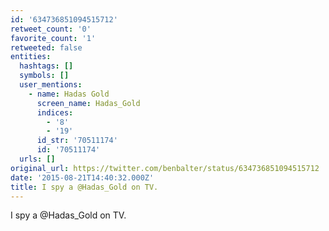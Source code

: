 ```yaml
---
id: '634736851094515712'
retweet_count: '0'
favorite_count: '1'
retweeted: false
entities:
  hashtags: []
  symbols: []
  user_mentions:
    - name: Hadas Gold
      screen_name: Hadas_Gold
      indices:
        - '8'
        - '19'
      id_str: '70511174'
      id: '70511174'
  urls: []
original_url: https://twitter.com/benbalter/status/634736851094515712
date: '2015-08-21T14:40:32.000Z'
title: I spy a @Hadas_Gold on TV.
---
```


I spy a @Hadas_Gold on TV.
